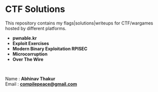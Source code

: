 
# CTF Solutions
This repository contains my flags|solutions|writeups for CTF/wargames hosted by different platforms.

* **pwnable.kr**
* **Exploit Exercises**
* **Modern Binary Exploitation RPISEC**
* **Microcorruption**
* **Over The Wire**

<br>

Name  : **Abhinav Thakur** <br>
Email : **compilepeace@gmail.com** <br>
